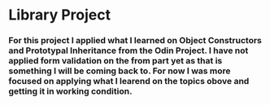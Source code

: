 # Library Project

### For this project I applied what I learned on Object Constructors and Prototypal Inheritance from the Odin Project. I have not applied form validation on the from part yet as that is something I will be coming back to. For now I was more focused on applying what I learend on the topics obove and getting it in working condition. 
